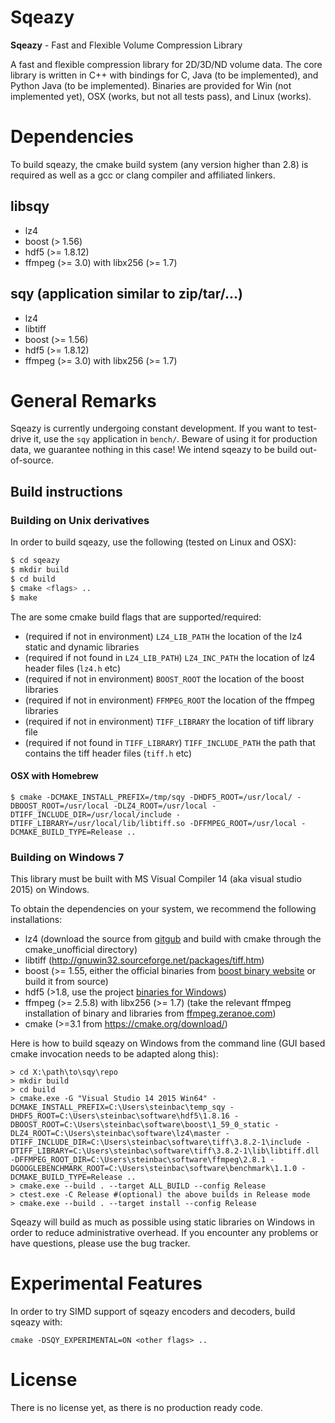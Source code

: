 # Sqeazy #

**Sqeazy** - Fast and Flexible Volume Compression Library

A fast and flexible compression library for 2D/3D/ND volume data.
The core library is written in C++ with bindings for C, Java (to be implemented), and Python Java (to be implemented). Binaries are provided for Win (not implemented yet), OSX (works, but not all tests pass), and Linux (works).

# Dependencies

To build sqeazy, the cmake build system (any version higher than 2.8) is required as well as a gcc or clang compiler and affiliated linkers.

## libsqy

* lz4
* boost (> 1.56)
* hdf5 (>= 1.8.12)
* ffmpeg (>= 3.0) with libx256 (>= 1.7)

## sqy (application similar to zip/tar/...)

* lz4
* libtiff
* boost (>= 1.56)
* hdf5 (>= 1.8.12)
* ffmpeg (>= 3.0) with libx256 (>= 1.7)

# General Remarks

Sqeazy is currently undergoing constant development. If you want to test-drive it, use the `sqy` application in `bench/`. Beware of using it for production data, we guarantee nothing in this case! We intend sqeazy to be build out-of-source.

## Build instructions

### Building on Unix derivatives

In order to build sqeazy, use the following (tested on Linux and OSX):

```bash
$ cd sqeazy
$ mkdir build
$ cd build
$ cmake <flags> ..
$ make 
```

The are some cmake build flags that are supported/required:
* (required if not in environment) `LZ4_LIB_PATH` the location of the lz4 static and dynamic libraries
* (required if not found in `LZ4_LIB_PATH`) `LZ4_INC_PATH` the location of lz4 header files (`lz4.h` etc)
* (required if not in environment) `BOOST_ROOT` the location of the boost libraries
* (required if not in environment) `FFMPEG_ROOT` the location of the ffmpeg libraries
* (required if not in environment) `TIFF_LIBRARY` the location of tiff library file
* (required if not found in `TIFF_LIBRARY`) `TIFF_INCLUDE_PATH` the path that contains the tiff header files (`tiff.h` etc)

#### OSX with Homebrew

```
$ cmake -DCMAKE_INSTALL_PREFIX=/tmp/sqy -DHDF5_ROOT=/usr/local/ -DBOOST_ROOT=/usr/local -DLZ4_ROOT=/usr/local -DTIFF_INCLUDE_DIR=/usr/local/include -DTIFF_LIBRARY=/usr/local/lib/libtiff.so -DFFMPEG_ROOT=/usr/local -DCMAKE_BUILD_TYPE=Release ..
```

### Building on Windows 7

This library must be built with MS Visual Compiler 14 (aka visual studio 2015) on Windows.

To obtain the dependencies on your system, we recommend the following installations:

* lz4 (download the source from [gitgub](https://github.com/Cyan4973/lz4) and build with cmake through the cmake_unofficial directory)
* libtiff (http://gnuwin32.sourceforge.net/packages/tiff.htm)
* boost (>= 1.55, either the official binaries from [boost binary website](http://sourceforge.net/projects/boost/files/boost-binaries/) or build it from source)
* hdf5 (>1.8, use the project [binaries for Windows](https://www.hdfgroup.org/HDF5/release/obtain5.html))
* ffmpeg (>= 2.5.8) with libx256 (>= 1.7) (take the relevant ffmpeg installation of binary and libraries from [ffmpeg.zeranoe.com](https://ffmpeg.zeranoe.com/blog/))
* cmake (>=3.1 from https://cmake.org/download/)

Here is how to build sqeazy on Windows from the command line (GUI based cmake invocation needs to be adapted along this): 
```
> cd X:\path\to\sqy\repo
> mkdir build
> cd build
> cmake.exe -G "Visual Studio 14 2015 Win64" -DCMAKE_INSTALL_PREFIX=C:\Users\steinbac\temp_sqy -DHDF5_ROOT=C:\Users\steinbac\software\hdf5\1.8.16 -DBOOST_ROOT=C:\Users\steinbac\software\boost\1_59_0_static -DLZ4_ROOT=C:\Users\steinbac\software\lz4\master -DTIFF_INCLUDE_DIR=C:\Users\steinbac\software\tiff\3.8.2-1\include -DTIFF_LIBRARY=C:\Users\steinbac\software\tiff\3.8.2-1\lib\libtiff.dll -DFFMPEG_ROOT_DIR=C:\Users\steinbac\software\ffmpeg\2.8.1 -DGOOGLEBENCHMARK_ROOT=C:\Users\steinbac\software\benchmark\1.1.0 -DCMAKE_BUILD_TYPE=Release ..
> cmake.exe --build . --target ALL_BUILD --config Release
> ctest.exe -C Release #(optional) the above builds in Release mode
> cmake.exe --build . --target install --config Release
```

Sqeazy will build as much as possible using static libraries on Windows in order to reduce administrative overhead. 
If you encounter any problems or have questions, please use the bug tracker.


# Experimental Features

In order to try SIMD support of sqeazy encoders and decoders, build sqeazy with:

```
cmake -DSQY_EXPERIMENTAL=ON <other flags> ..
```

# License

There is no license yet, as there is no production ready code.
